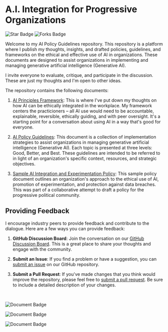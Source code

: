 # A.I. Integration for Progressive Organizations
![Star Badge](https://img.shields.io/github/stars/ryanmio/Sample-AI-Policy?style=social) ![Forks Badge](https://img.shields.io/github/forks/ryanmio/Sample-AI-Policy?style=social)

Welcome to my AI Policy Guidelines repository. This repository is a platform where I publish my thoughts, insights, and drafted policies, guidelines, and frameworks on the ethical and effective use of AI in organizations. These documents are designed to assist organizations in implementing and managing generative artificial intelligence (Generative AI). 

I invite everyone to evaluate, critique, and participate in the discussion. These are just my thoughts and I'm open to other ideas. 

The repository contains the following documents:

1. [AI Principles Framework](./Draft%20Principles.md): 
This is where I've put down my thoughts on how AI can be ethically integrated in the workplace. My framework centers the practicioners – all AI use would need to be accountable, explainable, reversible, ethically guiding, and with peer oversight. It's a starting point for a conversation about using AI in a way that's good for everyone.

2. [AI Policy Guidelines](./Guidelines.md): This document is a collection of implementation strategies to assist organizations in managing generative artificial intelligence (Generative AI). Each topic is presented at three levels: Good, Better, and Best. These guidelines are intended to be referred to in light of an organization's specific context, resources, and strategic objectives.

3. [Sample AI Integration and Experimentation Policy](./sample-agency-ai-policy-long.md):  This sample policy document outlines an organization's approach to the ethical use of AI, promotion of experimentation, and protection against data breaches. This was part of a collaborative attempt to draft a policy for the progressive political community.

## Providing Feedback

I encourage industry peers to provide feedback and contribute to the dialogue. Here are a few ways you can provide feedback:

1. **GitHub Discussion Board**: Join the conversation on our [GitHub Discussion Board](https://github.com/ryanmio/Sample-AI-Policy/discussions). This is a great place to share your thoughts and engage with the community.

2. **Submit an Issue**: If you find a problem or have a suggestion, you can [submit an issue](https://github.com/ryanmio/Sample-AI-Policy/issues/new) on our GitHub repository.

3. **Submit a Pull Request**: If you've made changes that you think would improve the repository, please feel free to [submit a pull request](https://github.com/ryanmio/Sample-AI-Policy/pulls). Be sure to include a detailed description of your changes.

<br>

![Document Badge](https://img.shields.io/badge/Document-AI%20Ethical%20Framework-blue) 

![Document Badge](https://img.shields.io/badge/Document-AI%20Policy%20Guidelines-blue)

![Document Badge](https://img.shields.io/badge/Document-Sample%20AI%20Policy-blue)